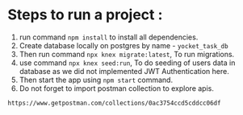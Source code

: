 # Steps to run a project : 

1. run command `npm install` to install all dependencies.
2. Create database locally on postgres by name - `yocket_task_db`
3. Then run command `npx knex migrate:latest`, To run migrations.
4. use command `npx knex seed:run`, To do seeding of users data in database as we did not implemented JWT Authentication here.
5. Then start the app using `npm start` command.
6. Do not forget to import postman collection to explore apis.
```
https://www.getpostman.com/collections/0ac3754ccd5cddcc06df
```
    
